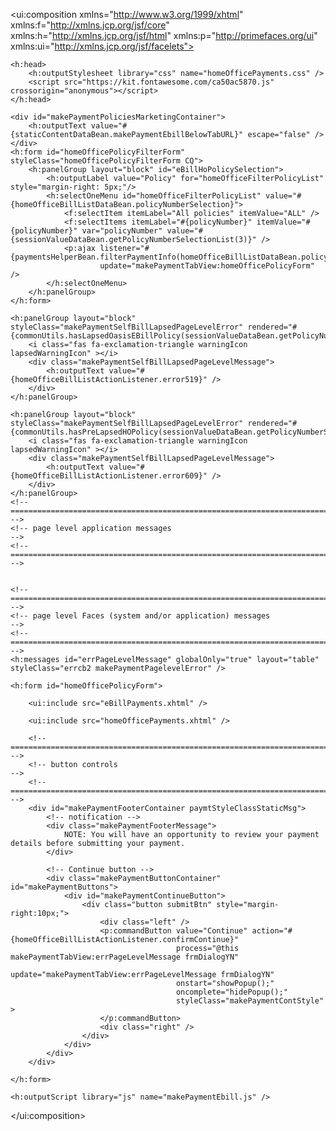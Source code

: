 <ui:composition xmlns="http://www.w3.org/1999/xhtml"
                xmlns:f="http://xmlns.jcp.org/jsf/core"
                xmlns:h="http://xmlns.jcp.org/jsf/html"
                xmlns:p="http://primefaces.org/ui"
                xmlns:ui="http://xmlns.jcp.org/jsf/facelets">

    <h:head>
        <h:outputStylesheet library="css" name="homeOfficePayments.css" />
        <script src="https://kit.fontawesome.com/ca50ac5870.js" crossorigin="anonymous"></script>
    </h:head>

    <div id="makePaymentPoliciesMarketingContainer">
        <h:outputText value="#{staticContentDataBean.makePaymentEbillBelowTabURL}" escape="false" />
    </div>
    <h:form id="homeOfficePolicyFilterForm" styleClass="homeOfficePolicyFilterForm CQ">
        <h:panelGroup layout="block" id="eBillHoPolicySelection">
            <h:outputLabel value="Policy" for="homeOfficeFilterPolicyList" style="margin-right: 5px;"/>
            <h:selectOneMenu id="homeOfficeFilterPolicyList" value="#{homeOfficeBillListDataBean.policyNumberSelection}">
                <f:selectItem itemLabel="All policies" itemValue="ALL" />
                <f:selectItems itemLabel="#{policyNumber}" itemValue="#{policyNumber}" var="policyNumber" value="#{sessionValueDataBean.getPolicyNumberSelectionList(3)}" />
                <p:ajax listener="#{paymentsHelperBean.filterPaymentInfo(homeOfficeBillListDataBean.policyNumberSelection)}"
                        update="makePaymentTabView:homeOfficePolicyForm" />
            </h:selectOneMenu>
        </h:panelGroup>
    </h:form>

    <h:panelGroup layout="block" styleClass="makePaymentSelfBillLapsedPageLevelError" rendered="#{commonUtils.hasLapsedOasisEBillPolicy(sessionValueDataBean.getPolicyNumberSelectionList(3))}">
        <i class="fas fa-exclamation-triangle warningIcon lapsedWarningIcon" ></i>
        <div class="makePaymentSelfBillLapsedPageLevelMessage">
            <h:outputText value="#{homeOfficeBillListActionListener.error519}" />
        </div>
    </h:panelGroup>

    <h:panelGroup layout="block" styleClass="makePaymentSelfBillLapsedPageLevelError" rendered="#{commonUtils.hasPreLapsedHOPolicy(sessionValueDataBean.getPolicyNumberSelectionList(3))}">
        <i class="fas fa-exclamation-triangle warningIcon lapsedWarningIcon" ></i>
        <div class="makePaymentSelfBillLapsedPageLevelMessage">
            <h:outputText value="#{homeOfficeBillListActionListener.error609}" />
        </div>
    </h:panelGroup>
    <!-- ============================================================================== -->
    <!-- page level application messages    											-->
    <!-- ============================================================================== -->


    <!-- ============================================================================== -->
    <!-- page level Faces (system and/or application) messages							-->
    <!-- ============================================================================== -->
    <h:messages id="errPageLevelMessage" globalOnly="true" layout="table" styleClass="errcb2 makePaymentPagelevelError" />

    <h:form id="homeOfficePolicyForm">

        <ui:include src="eBillPayments.xhtml" />

        <ui:include src="homeOfficePayments.xhtml" />

        <!-- ============================================================================== -->
        <!-- button controls 																-->
        <!-- ============================================================================== -->
        <div id="makePaymentFooterContainer paymtStyleClassStaticMsg">
            <!-- notification -->
            <div class="makePaymentFooterMessage">
                NOTE: You will have an opportunity to review your payment details before submitting your payment.
            </div>

            <!-- Continue button -->
            <div class="makePaymentButtonContainer" id="makePaymentButtons">
                <div id="makePaymentContinueButton">
                    <div class="button submitBtn" style="margin-right:10px;">
                        <div class="left" />
                        <p:commandButton value="Continue" action="#{homeOfficeBillListActionListener.confirmContinue}"
                                         process="@this makePaymentTabView:errPageLevelMessage frmDialogYN"
                                         update="makePaymentTabView:errPageLevelMessage frmDialogYN"
                                         onstart="showPopup();"
                                         oncomplete="hidePopup();"
                                         styleClass="makePaymentContStyle"  >
                        </p:commandButton>
                        <div class="right" />
                    </div>
                </div>
            </div>
        </div>

    </h:form>

    <h:outputScript library="js" name="makePaymentEbill.js" />
</ui:composition>